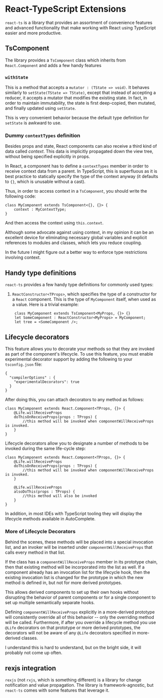 # React-TypeScript Extensions
`react-ts` is a library that provides an assortment of convenience features and advanced functionality that make working with React using TypeScript easier and more productive.

## TsComponent
The library provides a `TsComponent` class which inherits from `React.Component` and adds a few handy features

### `withState`
This is a method that accepts a `mutator : (TState => void)`. It behaves similarly to `setState(TState => TState)`, except that instead of accepting a reducer, it accepts a mutator that modifies the existing state. In fact, in order to maintain immutability, the state is first deep-copied, then mutated, and finally updated using `setState`.

This is very convenient behavior because the default type definition for `setState` is awkward to use. 

### Dummy `contextTypes` definition
Besides props and state, React components can also receive a third kind of data called *context*. This data is implicitly propagated down the view tree, without being specified explicitly in props.

In React, a component has to define a `contextTypes` member in order to receive context data from a parent. In TypeScript, this is superfluous as it is best practice to statically specify the type of the context anyway (it defaults to `{}`, which is unusable without a cast).

Thus, in order to access context in a `TsComponent`, you should write the following code:

	class MyComponent extends TsComponent<{}, {}> {
		context : MyContextType;
	}

And then access the context using `this.context`.

Although some advocate against using context, in my opinion it can be an excellent device for eliminating necessary global variables and explicit references to modules and classes, which lets you reduce coupling.

In the future I might figure out a better way to enforce type restrictions involving context.

## Handy type definitions
`react-ts` provides a few handy type definitions for commonly used types:

1. `ReactConstructor<TProps>`, which specifies the type of a constructor for a `React` component. This is the type of `MyComponent` itself, when used as a value. Here is a trivial example:

		class MyComponent extends TsComponent<MyProps, {}> {}
		let SomeComponent : ReactConstructor<MyProps> = MyComponent;
		let tree = <SomeComponent />;


## Lifecycle decorators
This feature allows you to decorate your methods so that they are invoked as part of the component's lifecycle. To use this feature, you must enable experimental decorator support by adding the following to your `tsconfig.json` file:

	{
	  "compilerOptions" : {
	    "experimentalDecorators": true
	  }
	}

After doing this, you can attach decorators to any method as follows:

	class MyComponent extends React.Component<TProps, {}> {
		@Life.willReceiveProps
		doThisOnReceiveProps(props : TProps) {
			//this method will be invoked when componentWillReceiveProps is invoked.
		}
	}

Lifecycle decorators allow you to designate a number of methods to be invoked during the same life-cycle step:

	class MyComponent extends React.Component<TProps, {}> {
		@Life.willReceiveProps
		doThisOnReceiveProps(props : TProps) {
			//this method will be invoked when componentWillReceiveProps is invoked.
		}
		
		@Life.willReceiveProps
		alsoDoThis(props : TProps) {
			//this method will also be invoked
		}
	}

In addition, in most IDEs with TypeScript tooling they will display the lifecycle methods available in AutoComplete.

### More of Lifecycle Decorators
Behind the scenes, these methods will be placed into a special invocation list, and an invoker will be inserted under `componentWillReceiveProps` that calls every method in that list.

If the class has a `componentWillReceiveProps` member in its prototype chain, then that existing method will be incorporated into the list as well. If a component already has an invocation list for the lifecycle hook, then the existing invocation list is changed for the prototype in which the new method is defined in, but not for more derived prototypes.

This allows derived components to set up their own hooks without disrupting the behavior of parent components or for a single component to set up multiple semantically separate hooks.

Defining `componentWillReceiveProps` explicitly in a more-derived prototype will consistently override all of this behavior -- only the overriding method will be called. Furthermore, if after you override a lifecycle method you use `@Life` decorators on that prototype or more derived prototypes, the decorators will not be aware of any `@Life` decorators specified in more-derived classes.

I understand this is hard to understand, but on the bright side, it will probably not come up often.

## rexjs integration
`rexjs`  (not `rxjs`, which is something different) is a library for change notification and value propagation. The library is framework-agnostic, but `react-ts` comes with some features that leverage it.